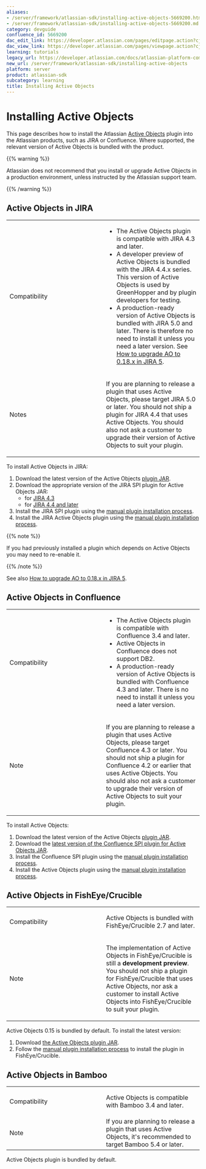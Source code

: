```yaml
---
aliases:
- /server/framework/atlassian-sdk/installing-active-objects-5669200.html
- /server/framework/atlassian-sdk/installing-active-objects-5669200.md
category: devguide
confluence_id: 5669200
dac_edit_link: https://developer.atlassian.com/pages/editpage.action?cjm=wozere&pageId=5669200
dac_view_link: https://developer.atlassian.com/pages/viewpage.action?cjm=wozere&pageId=5669200
learning: tutorials
legacy_url: https://developer.atlassian.com/docs/atlassian-platform-common-components/active-objects/installing-active-objects
new_url: /server/framework/atlassian-sdk/installing-active-objects
platform: server
product: atlassian-sdk
subcategory: learning
title: Installing Active Objects
---
```

# Installing Active Objects

This page describes how to install the Atlassian [Active Objects](https://developer.atlassian.com/display/AO/Active+Objects) plugin into the Atlassian products, such as JIRA or Confluence. Where supported, the relevant version of Active Objects is bundled with the product.

{{% warning %}}

Atlassian does not recommend that you install or upgrade Active Objects in a production environment, unless instructed by the Atlassian support team.

{{% /warning %}}

## Active Objects in JIRA

<table>
<colgroup>
<col style="width: 50%" />
<col style="width: 50%" />
</colgroup>
<tbody>
<tr class="odd">
<td><p>Compatibility</p></td>
<td><ul>
<li>The Active Objects plugin is compatible with JIRA 4.3 and later.</li>
<li>A developer preview of Active Objects is bundled with the JIRA 4.4.x series. This version of Active Objects is used by GreenHopper and by plugin developers for testing.</li>
<li>A production-ready version of Active Objects is bundled with JIRA 5.0 and later. There is therefore no need to install it unless you need a later version. See <a href="/server/framework/atlassian-sdk/how-to-upgrade-ao-to-0-18-x-in-jira-5">How to upgrade AO to 0.18.x in JIRA 5</a>.</li>
</ul></td>
</tr>
<tr class="even">
<td><p>Notes</p></td>
<td><p>If you are planning to release a plugin that uses Active Objects, please target JIRA 5.0 or later. You should not ship a plugin for JIRA 4.4 that uses Active Objects. You should also not ask a customer to upgrade their version of Active Objects to suit your plugin.</p></td>
</tr>
</tbody>
</table>

To install Active Objects in JIRA:

1.  Download the latest version of the Active Objects <a href="https://maven.atlassian.com/content/repositories/atlassian-public/com/atlassian/activeobjects/activeobjects-plugin/" class="external-link">plugin JAR</a>.
2.  Download the appropriate version of the JIRA SPI plugin for Active Objects JAR:
    -   for <a href="https://maven.atlassian.com/content/repositories/atlassian-public/com/atlassian/activeobjects/activeobjects-jira43-spi" class="external-link">JIRA 4.3</a>
    -   for <a href="https://maven.atlassian.com/content/repositories/atlassian-public/com/atlassian/activeobjects/activeobjects-jira-spi/" class="external-link">JIRA 4.4 and later</a>
3.  Install the JIRA SPI plugin using the <a href="http://confluence.atlassian.com/display/JIRA043/Managing+JIRA%27s+Plugins#ManagingJIRA%27sPlugins-Installingyourownplugin" class="external-link">manual plugin installation process</a>.
4.  Install the JIRA Active Objects plugin using the <a href="http://confluence.atlassian.com/display/JIRA043/Managing+JIRA%27s+Plugins#ManagingJIRA%27sPlugins-Installingyourownplugin" class="external-link">manual plugin installation process</a>.

{{% note %}}

If you had previously installed a plugin which depends on Active Objects you may need to re-enable it.

{{% /note %}}

See also [How to upgrade AO to 0.18.x in JIRA 5](/server/framework/atlassian-sdk/how-to-upgrade-ao-to-0-18-x-in-jira-5).

## Active Objects in Confluence

<table>
<colgroup>
<col style="width: 50%" />
<col style="width: 50%" />
</colgroup>
<tbody>
<tr class="odd">
<td><p>Compatibility</p></td>
<td><ul>
<li>The Active Objects plugin is compatible with Confluence 3.4 and later.</li>
<li>Active Objects in Confluence does not support DB2.</li>
<li>A production-ready version of Active Objects is bundled with Confluence 4.3 and later. There is no need to install it unless you need a later version.</li>
</ul></td>
</tr>
<tr class="even">
<td><p>Note</p></td>
<td><p>If you are planning to release a plugin that uses Active Objects, please target Confluence 4.3 or later. You should not ship a plugin for Confluence 4.2 or earlier that uses Active Objects. You should also not ask a customer to upgrade their version of Active Objects to suit your plugin.</p></td>
</tr>
</tbody>
</table>

To install Active Objects:

1.  Download the latest version of the Active Objects <a href="https://maven.atlassian.com/content/repositories/atlassian-public/com/atlassian/activeobjects/activeobjects-plugin/" class="external-link">plugin JAR</a>.
2.  Download the <a href="https://maven.atlassian.com/content/repositories/atlassian-public/com/atlassian/activeobjects/activeobjects-confluence-spi" class="external-link">latest version of the Confluence SPI plugin for Active Objects JAR</a>.
3.  Install the Confluence SPI plugin using the <a href="http://confluence.atlassian.com/display/DOC/Installing+a+Plugin#InstallingaPlugin-Uploadingyourownplugin" class="external-link">manual plugin installation process</a>.
4.  Install the Active Objects plugin using the <a href="http://confluence.atlassian.com/display/DOC/Installing+a+Plugin#InstallingaPlugin-Uploadingyourownplugin" class="external-link">manual plugin installation process</a>.

## Active Objects in FishEye/Crucible

<table>
<colgroup>
<col style="width: 50%" />
<col style="width: 50%" />
</colgroup>
<tbody>
<tr class="odd">
<td><p>Compatibility</p></td>
<td><p>Active Objects is bundled with FishEye/Crucible 2.7 and later.</p></td>
</tr>
<tr class="even">
<td><p>Note</p></td>
<td><p>The implementation of Active Objects in FishEye/Crucible is still a <strong>development preview</strong>. You should not ship a plugin for FishEye/Crucible that uses Active Objects, nor ask a customer to install Active Objects into FishEye/Crucible to suit your plugin.</p></td>
</tr>
</tbody>
</table>

Active Objects 0.15 is bundled by default. To install the latest version:

1.  Download <a href="https://maven.atlassian.com/content/repositories/atlassian-public/com/atlassian/activeobjects/activeobjects-plugin/" class="external-link">the Active Objects plugin JAR</a>.
2.  Follow the <a href="http://confluence.atlassian.com/display/FISHEYE/Installing+a+Plugin" class="external-link">manual plugin installation process</a> to install the plugin in FishEye/Crucible.

## Active Objects in Bamboo

<table>
<colgroup>
<col style="width: 50%" />
<col style="width: 50%" />
</colgroup>
<tbody>
<tr class="odd">
<td><p>Compatibility</p></td>
<td><p>Active Objects is compatible with Bamboo 3.4 and later.</p></td>
</tr>
<tr class="even">
<td>Note</td>
<td>If you are planning to release a plugin that uses Active Objects, it's recommended to target Bamboo 5.4 or later.</td>
</tr>
</tbody>
</table>

Active Objects plugin is bundled by default.












































































































































































































































































